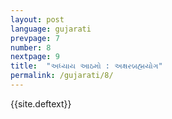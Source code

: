 ```yaml
---
layout: post
language: gujarati
prevpage: 7
number: 8
nextpage: 9
title:  "અધ્યાય આઠમો : અક્ષરબ્રહ્મયોગ"
permalink: /gujarati/8/
---
```


{{site.deftext}}